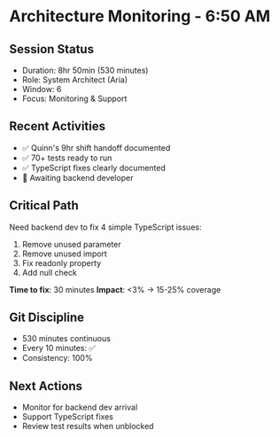 # Architecture Monitoring - 6:50 AM

## Session Status
- Duration: 8hr 50min (530 minutes)
- Role: System Architect (Aria)
- Window: 6
- Focus: Monitoring & Support

## Recent Activities
- ✅ Quinn's 9hr shift handoff documented
- ✅ 70+ tests ready to run
- ✅ TypeScript fixes clearly documented
- 🔄 Awaiting backend developer

## Critical Path
Need backend dev to fix 4 simple TypeScript issues:
1. Remove unused parameter
2. Remove unused import
3. Fix readonly property
4. Add null check

**Time to fix**: 30 minutes
**Impact**: <3% → 15-25% coverage

## Git Discipline
- 530 minutes continuous
- Every 10 minutes: ✅
- Consistency: 100%

## Next Actions
- Monitor for backend dev arrival
- Support TypeScript fixes
- Review test results when unblocked